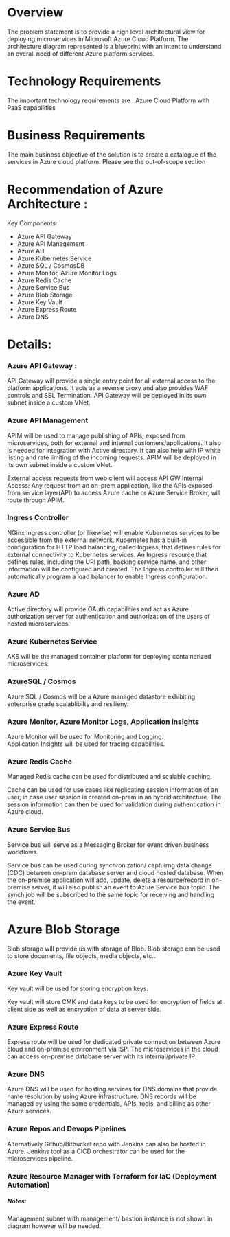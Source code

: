 # Overview
The problem statement is to provide a high level architectural view for deploying microservices in Microsoft Azure Cloud Platform. 
The architecture diagram represented is a blueprint with an intent to understand an overall need of different Azure platform services.
 
# Technology Requirements
 
The important technology requirements are :
Azure Cloud Platform with PaaS capabilities
 
# Business Requirements 
The main business objective of the solution is to create a catalogue of the services in Azure cloud platform.
Please see the out-of-scope section
 
# Recommendation of Azure Architecture : 



Key Components:

* Azure API Gateway 
* Azure API Management
* Azure AD 
* Azure Kubernetes Service 
* Azure SQL / CosmosDB
* Azure Monitor, Azure Monitor Logs 
* Azure Redis Cache
* Azure Service Bus
* Azure Blob Storage
* Azure Key Vault
* Azure Express Route
* Azure DNS


# Details:
### Azure API Gateway :
API Gateway will provide a single entry point for all external access to the platform applications. It acts as a reverse proxy and also provides WAF controls and SSL Termination. API Gateway will be deployed in its own subnet inside a custom VNet.

### Azure API Management
APIM will be used to manage publishing of APIs, exposed from microservices, both for external and internal customers/applications. It also is needed for integration with Active directory.
It can also help with IP white listing and rate limiting of the incoming requests. APIM will be deployed in its own subnet inside a custom VNet.
 
External access requests from web client will access API GW
Internal Access: Any request from an on-prem application, like the APIs exposed from service layer(API) to access Azure cache or Azure Service Broker, will route through APIM.
 
 
 
### Ingress Controller
NGinx Ingress controller (or likewise) will enable Kubernetes services to be accessible from the external network.
Kubernetes has a built-in configuration for HTTP load balancing, called Ingress, that defines rules for external connectivity to Kubernetes services. 
An Ingress resource that defines rules, including the URI path, backing service name, and other information will be configured and created. 
The Ingress controller will then automatically program a load balancer to enable Ingress configuration. 

### Azure AD
Active directory will provide OAuth capabilities and act as Azure authorization server for authentication and authorization of the users of hosted microservices.

### Azure Kubernetes Service
AKS will be the managed container platform for deploying containerized microservices.

### AzureSQL / Cosmos 
Azure SQL / Cosmos will be a Azure managed datastore exhibiting enterprise grade scalablibilty and resilieny.

### Azure Monitor, Azure Monitor Logs, Application Insights
Azure Monitor will be used for Monitoring and Logging.  
Application Insights will be used for tracing capabilities.

### Azure Redis Cache
Managed Redis cache can be used for distributed and scalable caching.

Cache can be used for use cases like replicating session information of an user, in case user session is created on-prem in an hybrid architecture. The session information can then be used for validation during authentication in Azure cloud.

### Azure Service Bus
Service bus will serve as a Messaging Broker for event driven business workflows.

Service bus can be used during synchronization/ captuirng data change (CDC)  between on-prem database server and cloud hosted database. 
When the on-premise application will add, update, delete a resource/record in on-premise server, it will also publish an event to Azure Service bus topic. The synch job will be subscribed to the same topic for receiving and handling the event.

# Azure Blob Storage
Blob storage will provide us with storage of Blob.
Blob storage can be used to store documents, file objects, media objects, etc..

### Azure Key Vault
Key vault will be used for storing encryption keys.

Key vault will store CMK and data keys to be used for encryption of fields at client side as well as encryption of data at server side.

### Azure Express Route
Express route will be used for dedicated private connection between Azure cloud and  on-premise environment via ISP.
The microservices in the cloud can access on-premise database server with its internal/private IP. 
 
### Azure DNS
Azure DNS will be used for hosting services for DNS domains that provide name resolution by using Azure infrastructure. 
DNS records will be managed by using the same credentials, APIs, tools, and billing as other Azure services.

### Azure Repos and Devops Pipelines
Alternatively Github/Bitbucket repo with Jenkins can also be hosted in Azure.
Jenkins tool as a CICD orchestrator can be used for the microservices pipeline. 

### Azure Resource Manager with Terraform for IaC (Deployment Automation) 


##### Notes:
Management subnet with management/ bastion instance is not shown in diagram however will be needed.


